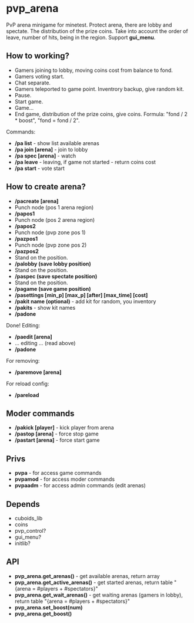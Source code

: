 # pvp_arena

PvP arena minigame for minetest. Protect arena, there are lobby and spectate. The distribution of the prize coins. Take into account the order of leave, number of hits, being in the region. Support **gui_menu**.

## How to working?

* Gamers joining to lobby, moving coins cost from balance to fond.
* Gamers voting start.
* Chat separate.
* Gamers teleported to game point. Inventrory backup, give random kit.
* Pause.
* Start game.
* Game...
* End game, distribution of the prize coins, give coins. Formula: "fond / 2 * boost", "fond = fond / 2".

Commands:

* **/pa list** - show list available arenas
* **/pa join [arena]** - join to lobby
* **/pa spec [arena]** - watch
* **/pa leave** - leaving, if game not started - return coins cost
* **/pa start** - vote start

## How to create arena?

* **/pacreate [arena]**
* Punch node (pos 1 arena region)
* **/papos1**
* Punch node (pos 2 arena region)
* **/papos2**
* Punch node (pvp zone pos 1)
* **/pazpos1**
* Punch node (pvp zone pos 2)
* **/pazpos2**
* Stand on the position.
* **/palobby (save lobby position)**
* Stand on the position.
* **/paspec (save spectate position)**
* Stand on the position.
* **/pagame (save game position)**
* **/pasettings [min_p] [max_p] [after] [max_time] [cost]**
* **/pakit name (optional)** - add kit for random, you inventory
* **/pakits** - show kit names
* **/padone**

Done! Editing:

* **/paedit [arena]**
* ... editing ... (read above)
* **/padone**

For removing:

* **/paremove [arena]**

For reload config:

* **/pareload**

## Moder commands

* **/pakick [player]** - kick player from arena
* **/pastop [arena]** - force stop game
* **/pastart [arena]** - force start game

## Privs

* **pvpa** - for access game commands
* **pvpamod** - for access moder commands
* **pvpaadm** - for access admin commands (edit arenas)

## Depends

* cuboids_lib
* coins
* pvp_control?
* gui_menu?
* initlib?

## API

* **pvp_arena.get_arenas()** - get available arenas, return array
* **pvp_arena.get_active_arenas()** - get started arenas, return table "{arena = #players + #spectators}"
* **pvp_arena.get_wait_arenas()** - get waiting arenas (gamers in lobby), return table "{arena = #players + #spectators}"
* **pvp_arena.set_boost(num)**
* **pvp_arena.get_boost()**
